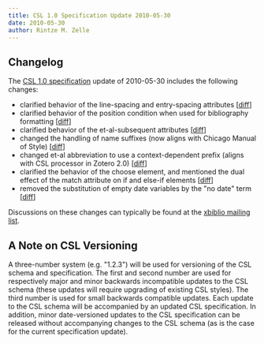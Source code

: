 ```yaml
---
title: CSL 1.0 Specification Update 2010-05-30
date: 2010-05-30
author: Rintze M. Zelle
---
```


## Changelog

The [CSL 1.0 specification](http://citationstyles.org/downloads/specification.html) update of 2010-05-30 includes the following changes:

*   clarified behavior of the line-spacing and entry-spacing attributes [[diff](http://bitbucket.org/bdarcus/csl-docs/changeset/8b97e20c3b7a)]
*   clarified behavior of the position condition when used for bibliography formatting [[diff](http://bitbucket.org/bdarcus/csl-docs/changeset/9e8d4e2dfdc7)]
*   clarified behavior of the et-al-subsequent attributes [[diff](http://bitbucket.org/bdarcus/csl-docs/changeset/a9076d57fe13)]
*   changed the handling of name suffixes (now aligns with Chicago Manual of Style) [[diff](http://bitbucket.org/bdarcus/csl-docs/changeset/a72b88502be9)]
*   changed et-al abbreviation to use a context-dependent prefix (aligns with CSL processor in Zotero 2.0) [[diff](http://bitbucket.org/bdarcus/csl-docs/changeset/7a2bc6389c2d)]
*   clarified the behavior of the choose element, and mentioned the dual effect of the match attribute on if and else-if elements [[diff](http://bitbucket.org/bdarcus/csl-docs/changeset/8b0ef58210b4)]
*   removed the substitution of empty date variables by the "no date" term [[diff](http://bitbucket.org/bdarcus/csl-docs/changeset/8dfe31ed8555)]

Discussions on these changes can typically be found at the [xbiblio mailing list](http://sourceforge.net/mailarchive/forum.php?forum_name=xbiblio-devel).

## A Note on CSL Versioning

A three-number system (e.g. "1.2.3") will be used for versioning of the CSL schema and specification.
The first and second number are used for respectively major and minor backwards incompatible updates to the CSL schema (these updates will require upgrading of existing CSL styles).
The third number is used for small backwards compatible updates.
Each update to the CSL schema will be accompanied by an updated CSL specification.
In addition, minor date-versioned updates to the CSL specification can be released without accompanying changes to the CSL schema (as is the case for the current specification update).
